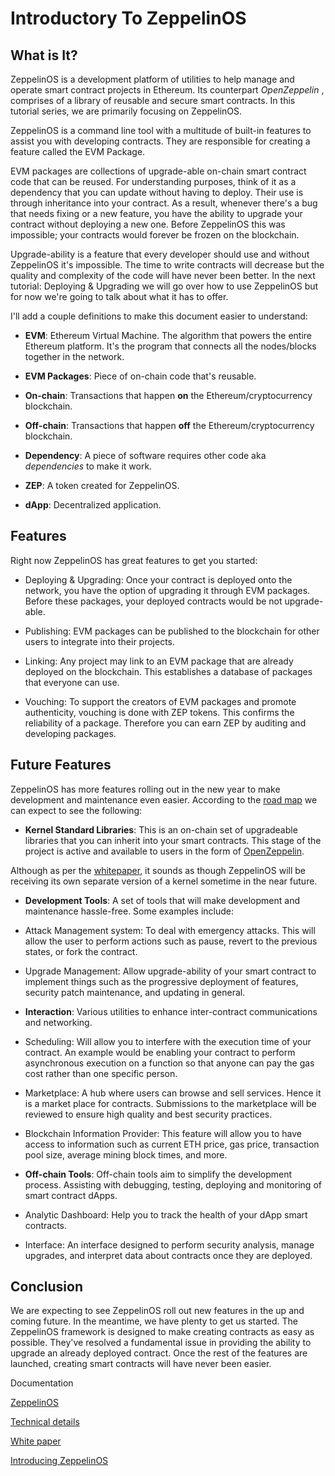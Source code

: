 # Introductory To ZeppelinOS

## What is It?

ZeppelinOS is a development platform of utilities to help manage and operate smart contract projects in Ethereum. Its counterpart _OpenZeppelin_ , comprises of a library of reusable and secure smart contracts. In this tutorial series, we are primarily focusing on ZeppelinOS.

ZeppelinOS is a command line tool with a multitude of built-in features to assist you with developing contracts. They are responsible for creating a feature called the EVM Package.

EVM packages are collections of upgrade-able on-chain smart contract code that can be reused. For understanding purposes, think of it as a dependency that you can update without having to deploy. Their use is through inheritance into your contract. As a result, whenever there's a bug that needs fixing or a new feature, you have the ability to upgrade your contract without deploying a new one. Before ZeppelinOS this was impossible; your contracts would forever be frozen on the blockchain.

Upgrade-ability is a feature that every developer should use and without ZeppelinOS it's impossible. The time to write contracts will decrease but the quality and complexity of the code will have never been better. In the next tutorial: Deploying & Upgrading we will go over how to use ZeppelinOS but for now we're going to talk about what it has to offer.

I'll add a couple definitions to make this document easier to understand:

  - **EVM**: Ethereum Virtual Machine. The algorithm that powers the entire Ethereum platform. It's the program that connects all the nodes/blocks together in the network.

  - **EVM Packages**: Piece of on-chain code that's reusable.

  - **On-chain**: Transactions that happen **on** the Ethereum/cryptocurrency blockchain.

  - **Off-chain**: Transactions that happen **off** the Ethereum/cryptocurrency blockchain.

  - **Dependency**: A piece of software requires other code aka _dependencies_ to make it work.

  - **ZEP**: A token created for ZeppelinOS.

  - **dApp**: Decentralized application.

## Features

Right now ZeppelinOS has great features to get you started:

  - Deploying & Upgrading: Once your contract is deployed onto the network, you have the option of  upgrading it through EVM packages. Before these packages, your deployed contracts would be not upgrade-able.

  - Publishing: EVM packages can be published to the blockchain for other users to integrate into their projects.

  - Linking: Any project may link to an EVM package that are already deployed on the blockchain. This establishes a database of packages that everyone can use.

  - Vouching: To support the creators of EVM packages and promote authenticity, vouching is done with ZEP tokens. This confirms the reliability of a package. Therefore you can earn ZEP by auditing and developing packages.

## Future Features

ZeppelinOS has more features rolling out in the new year to make development and maintenance even easier. According to the [road map](https://blog.zeppelinos.org/zeppelinos-development-roadmap-pt-one/) we can expect to see the following:

  - **Kernel Standard Libraries**: This is an on-chain set of upgradeable libraries that you can inherit into your smart contracts. This stage of the project is active and available to users in the form of [OpenZeppelin](https://openzeppelin.org/).

  Although as per the [whitepaper](https://zeppelinos.org/zeppelin_os_whitepaper.pdf), it sounds as though ZeppelinOS will be receiving its own separate version of a kernel sometime in the near future.

  - **Development Tools**: A set of tools that will make development and maintenance hassle-free. Some examples include:

  - Attack Management system: To deal with emergency attacks. This will allow the user to perform actions such as pause, revert to the previous states, or fork the contract.

  - Upgrade Management: Allow upgrade-ability of your smart contract to implement things such as the progressive deployment of features, security patch maintenance, and updating in general.

  - **Interaction**: Various utilities to enhance inter-contract communications and networking.

  - Scheduling: Will allow you to interfere with the execution time of your contract. An example would be enabling your contract to perform asynchronous execution on a function so that anyone can pay the gas cost rather than one specific person.

  - Marketplace: A hub where users can browse and sell services. Hence it is a market place for contracts. Submissions to the marketplace will be reviewed to ensure high quality and best security practices.

  - Blockchain Information Provider: This feature will allow you to have access to information such as current ETH price, gas price, transaction pool size, average mining block times, and more.

  - **Off-chain Tools**: Off-chain tools aim to simplify the development process. Assisting with debugging, testing, deploying and monitoring of smart contract dApps.

  - Analytic Dashboard: Help you to track the health of your dApp smart contracts.

  - Interface: An interface designed to perform security analysis, manage upgrades, and interpret data about contracts once they are deployed.

## Conclusion

We are expecting to see ZeppelinOS roll out new features in the up and coming future. In the meantime, we have plenty to get us started. The ZeppelinOS framework is designed to make creating contracts as easy as possible. They've resolved a fundamental issue in providing the ability to upgrade an already deployed contract. Once the rest of the features are launched, creating smart contracts will have never been easier.

Documentation

[ZeppelinOS](https://zeppelinos.org/)

[Technical details](https://blog.zeppelin.solutions/technical-details-of-zeppelinos-d3cf4da591f7)

[White paper](https://zeppelinos.org/zeppelin_os_whitepaper.pdf)

[Introducing ZeppelinOS](https://blog.zeppelin.solutions/introducing-zeppelinos-the-operating-system-for-smart-contract-applications-82b042514aa8)
